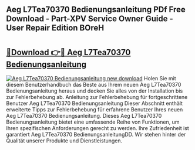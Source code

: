 ## Aeg L7Tea70370 Bedienungsanleitung PDf Free Download - Part-XPV Service Owner Guide - User Repair Edition BOreH

# <h2><a href="http://df5t0l3.blite.top/?on=Aeg+L7Tea70370+Bedienungsanleitung">🔗Download 👉🔴 Aeg L7Tea70370 Bedienungsanleitung</a></h2>

[![Aeg L7Tea70370 Bedienungsanleitung new download](https://i.imgur.com/lujVjoI.png)](http://df5t0l3.blite.top/?on=Aeg+L7Tea70370+Bedienungsanleitung)
Holen Sie mit diesem Benutzerhandbuch das Beste aus Ihrem neuen Aeg L7Tea70370 Bedienungsanleitung heraus und decken Sie alles von der Installation bis zur Fehlerbehebung ab. Anleitung zur Fehlerbehebung für fortgeschrittene Benutzer Aeg L7Tea70370 Bedienungsanleitung Dieser Abschnitt enthält erweiterte Tipps zur Fehlerbehebung für erfahrene Benutzer Ihres neuen Aeg L7Tea70370 Bedienungsanleitung. Dieses Aeg L7Tea70370 Bedienungsanleitung bietet eine umfassende Reihe von Funktionen, um Ihren spezifischen Anforderungen gerecht zu werden. Ihre Zufriedenheit ist garantiert Aeg L7Tea70370 BedienungsanleitungDD. Wir stehen hinter der Qualität unserer Produkte und Dienstleistungen.

